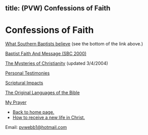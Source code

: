  title: (PVW) Confessions of Faith
--------------------

# Confessions of Faith

[What Southern Baptists believe](http://www.sbc.net/aboutus/basicbeliefs.asp)
 (see the bottom of the link above.)

[Baptist Faith And Message (SBC 2000)](http://www.namb.net/resources/BaptistFaithAndMessage.htm)

[The Mysteries of Christianity](mysteries.html) (updated 3/4/2004)

[Personal Testimonies](testimon.html)

[Scriptural Impacts](impacts.html)

[The Original Languages of the Bible](languages.html)

[My Prayer](prayer.html)

- [Back to home page.](index.html)
- [How to receive a new life in Christ.](gospel.html)

Email: [pvwebb1@hotmail.com](mailto:pvwebb1@hotmail.com)

